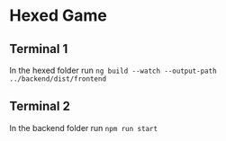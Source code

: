 # Hexed Game

## Terminal 1
In the hexed folder run `ng build --watch --output-path ../backend/dist/frontend`

## Terminal 2
In the backend folder run `npm run start`